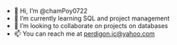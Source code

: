 - 👋 Hi, I’m @chamPoy0722
- 🌱 I’m currently learning SQL and project management
- 💞️ I’m looking to collaborate on projects on databases
- 📫 You can reach me at perdigon.jc@yahoo.com


<!---
chamPoy0722/chamPoy0722 is a ✨ special ✨ repository because its `README.md` (this file) appears on your GitHub profile.
You can click the Preview link to take a look at your changes.
--->
